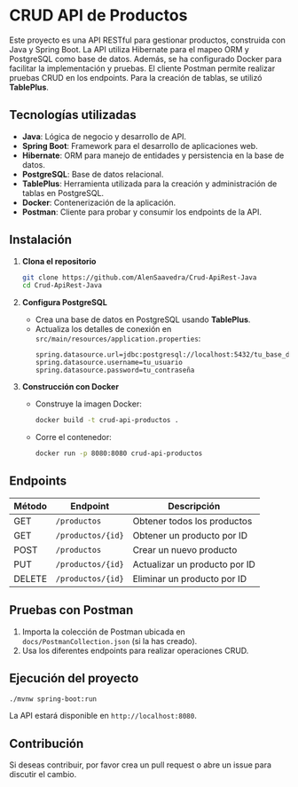# CRUD API de Productos

Este proyecto es una API RESTful para gestionar productos, construida con Java y Spring Boot. La API utiliza Hibernate para el mapeo ORM y PostgreSQL como base de datos. Además, se ha configurado Docker para facilitar la implementación y pruebas. El cliente Postman permite realizar pruebas CRUD en los endpoints. Para la creación de tablas, se utilizó **TablePlus**.

## Tecnologías utilizadas
- **Java**: Lógica de negocio y desarrollo de API.
- **Spring Boot**: Framework para el desarrollo de aplicaciones web.
- **Hibernate**: ORM para manejo de entidades y persistencia en la base de datos.
- **PostgreSQL**: Base de datos relacional.
- **TablePlus**: Herramienta utilizada para la creación y administración de tablas en PostgreSQL.
- **Docker**: Contenerización de la aplicación.
- **Postman**: Cliente para probar y consumir los endpoints de la API.

## Instalación

1. **Clona el repositorio**
   ```bash
   git clone https://github.com/AlenSaavedra/Crud-ApiRest-Java
   cd Crud-ApiRest-Java
   ```

2. **Configura PostgreSQL**
   - Crea una base de datos en PostgreSQL usando **TablePlus**.
   - Actualiza los detalles de conexión en `src/main/resources/application.properties`:
     ```properties
     spring.datasource.url=jdbc:postgresql://localhost:5432/tu_base_de_datos
     spring.datasource.username=tu_usuario
     spring.datasource.password=tu_contraseña
     ```

3. **Construcción con Docker**
   - Construye la imagen Docker:
     ```bash
     docker build -t crud-api-productos .
     ```
   - Corre el contenedor:
     ```bash
     docker run -p 8080:8080 crud-api-productos
     ```

## Endpoints

| Método | Endpoint       | Descripción                    |
|--------|----------------|--------------------------------|
| GET    | `/productos`   | Obtener todos los productos    |
| GET    | `/productos/{id}` | Obtener un producto por ID   |
| POST   | `/productos`   | Crear un nuevo producto       |
| PUT    | `/productos/{id}` | Actualizar un producto por ID |
| DELETE | `/productos/{id}` | Eliminar un producto por ID   |

## Pruebas con Postman

1. Importa la colección de Postman ubicada en `docs/PostmanCollection.json` (si la has creado).
2. Usa los diferentes endpoints para realizar operaciones CRUD.

## Ejecución del proyecto

```bash
./mvnw spring-boot:run
```

La API estará disponible en `http://localhost:8080`.

## Contribución

Si deseas contribuir, por favor crea un pull request o abre un issue para discutir el cambio.

